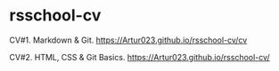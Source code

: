 # rsschool-cv

CV#1. Markdown & Git.
https://Artur023.github.io/rsschool-cv/cv

CV#2. HTML, CSS & Git Basics.
https://Artur023.github.io/rsschool-cv/
